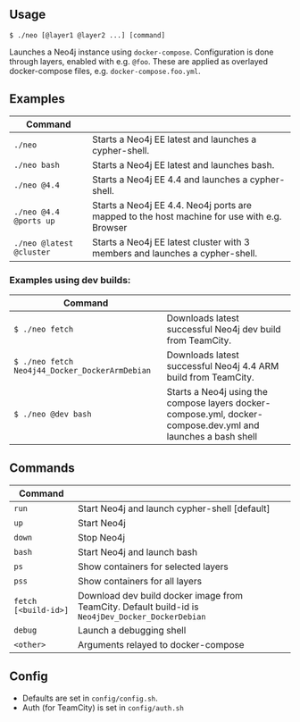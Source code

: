 ## Usage
  
    $ ./neo [@layer1 @layer2 ...] [command]

Launches a Neo4j instance using `docker-compose`.
Configuration is done through layers, enabled with e.g. `@foo`. 
These are applied as overlayed docker-compose files, e.g. `docker-compose.foo.yml`.

## Examples

| Command                  |                                                                                             |
|--------------------------|---------------------------------------------------------------------------------------------|
| `./neo`                  | Starts a Neo4j EE latest and launches a cypher-shell.                                       |
| `./neo bash`             | Starts a Neo4j EE latest and launches bash.                                                 |
| `./neo @4.4`             | Starts a Neo4j EE 4.4 and launches a cypher-shell.                                          |
| `./neo @4.4 @ports up`   | Starts a Neo4j EE 4.4. Neo4j ports are mapped to the host machine for use with e.g. Browser |
| `./neo @latest @cluster` | Starts a Neo4j EE latest cluster with 3 members and launches a cypher-shell.                |

### Examples using dev builds:

| Command                                        |                                                                                                                                        |
|------------------------------------------------|----------------------------------------------------------------------------------------------------------------------------------------|
| `$ ./neo fetch`                                | Downloads latest successful Neo4j dev build from TeamCity.                                                                             |
| `$ ./neo fetch Neo4j44_Docker_DockerArmDebian` | Downloads latest successful Neo4j 4.4 ARM build from TeamCity.                                                                         |
| `$ ./neo @dev bash`                            | Starts a Neo4j using the compose layers docker-compose.yml, docker-compose.dev.yml                           and launches a bash shell |

## Commands

| Command              |                                                                                                   |
|----------------------|---------------------------------------------------------------------------------------------------|
| `run`                | Start Neo4j and launch cypher-shell [default]                                                     |
| `up`                 | Start Neo4j                                                                                       |
| `down`               | Stop Neo4j                                                                                        |
| `bash`               | Start Neo4j and launch bash                                                                       |
| `ps`                 | Show containers for selected layers                                                               |
| `pss`                | Show containers for all layers                                                                    |
| `fetch [<build-id>]` | Download dev build docker image from TeamCity. Default build-id is `Neo4jDev_Docker_DockerDebian` |
| `debug`              | Launch a debugging shell                                                                          |
| `<other>`            | Arguments relayed to docker-compose                                                               |

## Config

* Defaults are set in `config/config.sh`.
* Auth (for TeamCity) is set in `config/auth.sh`